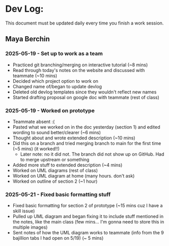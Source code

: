 # Dev Log:

This document must be updated daily every time you finish a work session.

## Maya Berchin

### 2025-05-19 - Set up to work as a team
 - Practiced git branching/merging on interactive tutorial (~8 mins)
 - Read through today's notes on the website and discussed with teammate (~10 mins)
 - Decided which project option to work on
 - Changed name of/began to update devlog
 - Deleted old devlog templates since they wouldn't reflect new names
 - Started drafting proposal on google doc with teammate (rest of class)

### 2025-05-19 - Worked on prototype
 - Teammate absent :(
 - Pasted what we worked on in the doc yesterday (section 1) and edited wording to sound better/clearer (~6 mins)
 - Thought about and wrote extended description (~10 mins)
 - Did this on a branch and tried merging branch to main for the first time (~5 mins) (it worked!!)
   - Later note: no it did not. The branch did not show up on GitHub. Had to merge upstream or something
 - Added more stuff to extended description (~4 mins)
 - Worked on UML diagrams (rest of class)
 - Worked on UML diagram at home (many hours. don't ask)
 - Worked on outline of section 2 (~1 hour)
 
 ### 2025-05-21 - Fixed basic formatting stuff
 - Fixed basic formatting for section 2 of prototype (~15 mins cuz I have a skill issue)
 - Pulled up UML diagram and began fixing it to include stuff mentioned in the notes, like the main class (few mins... I'm gonna need to store this in multiple images)
 - Sent notes of how the UML diagram works to teammate (info from the 9 bajillion tabs I had open on 5/19) (~ 5 mins)
